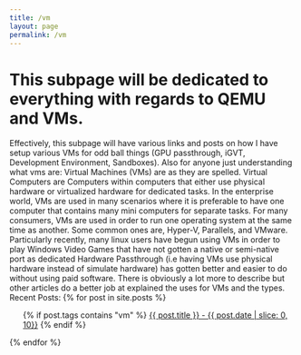 ```yaml
---
title: /vm 
layout: page
permalink: /vm
---
```

# This subpage will be dedicated to everything with regards to QEMU and VMs. 

Effectively, this subpage will have various links and posts on how I have setup various VMs for odd ball things (GPU passthrough, iGVT, Development Environment, Sandboxes).
Also for anyone just understanding what vms are:
	Virtual Machines (VMs) are as they are spelled. Virtual Computers are Computers within computers that either use physical hardware or virtualized hardware for dedicated tasks. In the enterprise world, VMs are used in many scenarios where it is preferable to have one computer that contains many mini computers for separate tasks. For many consumers, VMs are used in order to run one operating system at the same time as another. Some common ones are, Hyper-V, Parallels, and VMware. Particularly recently, many linux users have begun using VMs in order to play Windows Video Games that have not gotten a native or semi-native port as dedicated Hardware Passthrough (i.e having VMs use physical hardware instead of simulate hardware) has gotten better and easier to do without using paid software. 
There is obviously a lot more to describe but other articles do a better job at explained the uses for VMs and the types.
Recent Posts:
{% for post in site.posts %}
  <ul>
	{% if post.tags contains "vm" %}
	<a href="{{ post.url }}">{{ post.title }}  -  {{ post.date | slice: 0, 10}}</a>
	{% endif %}
  </ul>
{% endfor %}
